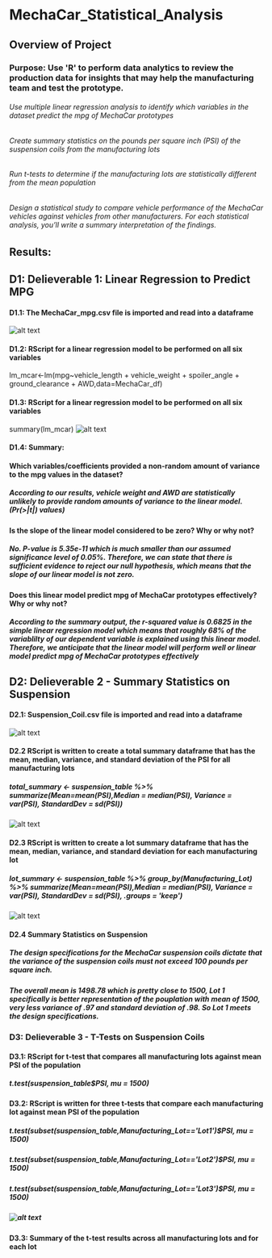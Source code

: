 # MechaCar_Statistical_Analysis

## Overview of Project

### Purpose: Use 'R' to perform data analytics to review the production data for insights that may help the manufacturing team and test the prototype.
###### Use multiple linear regression analysis to identify which variables in the dataset predict the mpg of MechaCar prototypes
###### Create summary statistics on the pounds per square inch (PSI) of the suspension coils from the manufacturing lots
###### Run t-tests to determine if the manufacturing lots are statistically different from the mean population
###### Design a statistical study to compare vehicle performance of the MechaCar vehicles against vehicles from other manufacturers. For each statistical analysis, you’ll write a summary interpretation of the findings.

## Results: 
## D1: Delieverable 1: Linear Regression to Predict MPG
#### D1.1: The MechaCar_mpg.csv file is imported and read into a dataframe 
![alt text](https://github.com/vd1310/MechaCar_Statistical_Analysis/blob/main/D1.PNG)

#### D1.2: RScript for a linear regression model to be performed on all six variables 
lm_mcar<-lm(mpg~vehicle_length + vehicle_weight + spoiler_angle + ground_clearance + AWD,data=MechaCar_df)

#### D1.3: RScript for a linear regression model to be performed on all six variables 
summary(lm_mcar)
![alt text](https://github.com/vd1310/MechaCar_Statistical_Analysis/blob/main/d1.3.PNG)

#### D1.4: Summary:
#### Which variables/coefficients provided a non-random amount of variance to the mpg values in the dataset?
##### According to our results, vehicle weight and AWD are statistically unlikely to provide random amounts of variance to the linear model. (Pr(>|t|) values)

#### Is the slope of the linear model considered to be zero? Why or why not?
##### No. P-value is 5.35e-11 which is much smaller than our assumed significance level of 0.05%. Therefore, we can state that there is sufficient evidence to reject our null hypothesis, which means that the slope of our linear model is not zero.

#### Does this linear model predict mpg of MechaCar prototypes effectively? Why or why not?
##### According to the summary output, the r-squared value is  0.6825 in the simple linear regression model which means that roughly 68% of the variablilty of our dependent variable is explained using this linear model. Therefore, we anticipate that the linear model will perform well or linear model predict mpg of MechaCar prototypes effectively

## D2: Delieverable 2 - Summary Statistics on Suspension
#### D2.1: Suspension_Coil.csv file is imported and read into a dataframe
![alt text](https://github.com/vd1310/MechaCar_Statistical_Analysis/blob/main/d2.1.PNG)

#### D2.2 RScript is written to create a total summary dataframe that has the mean, median, variance, and standard deviation of the PSI for all manufacturing lots
##### total_summary <- suspension_table %>% summarize(Mean=mean(PSI),Median = median(PSI), Variance = var(PSI), StandardDev = sd(PSI))
![alt text](https://github.com/vd1310/MechaCar_Statistical_Analysis/blob/main/D2.2.PNG)

#### D2.3 RScript is written to create a lot summary dataframe that has the mean, median, variance, and standard deviation for each manufacturing lot 
##### lot_summary <- suspension_table %>% group_by(Manufacturing_Lot) %>% summarize(Mean=mean(PSI),Median = median(PSI), Variance = var(PSI), StandardDev = sd(PSI), .groups = 'keep')
![alt text](https://github.com/vd1310/MechaCar_Statistical_Analysis/blob/main/D2.3.PNG)

#### D2.4 Summary Statistics on Suspension
##### The design specifications for the MechaCar suspension coils dictate that the variance of the suspension coils must not exceed 100 pounds per square inch. 
##### The overall mean is 1498.78 which is pretty close to 1500, Lot 1 specifically is better representation of the pouplation with mean of 1500, very less variance of .97 and standard deviation of .98. So Lot 1 meets the design specifications.

### D3: Delieverable 3 - T-Tests on Suspension Coils 
#### D3.1: RScript for t-test that compares all manufacturing lots against mean PSI of the population
##### t.test(suspension_table$PSI, mu = 1500)
#### D3.2: RScript is written for three t-tests that compare each manufacturing lot against mean PSI of the population
##### t.test(subset(suspension_table,Manufacturing_Lot=='Lot1')$PSI, mu = 1500)
##### t.test(subset(suspension_table,Manufacturing_Lot=='Lot2')$PSI, mu = 1500)
##### t.test(subset(suspension_table,Manufacturing_Lot=='Lot3')$PSI, mu = 1500)
##### ![alt text](https://github.com/vd1310/MechaCar_Statistical_Analysis/blob/main/D3.PNG)

#### D3.3: Summary of the t-test results across all manufacturing lots and for each lot





